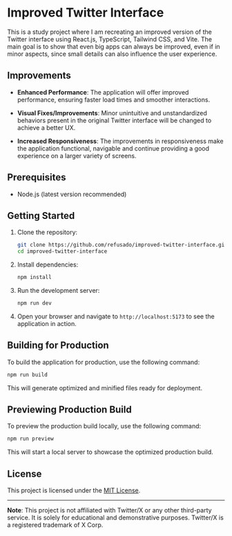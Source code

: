 # Improved Twitter Interface

This is a study project where I am recreating an improved version of the Twitter interface using React.js, TypeScript, Tailwind CSS, and Vite. The main goal is to show that even big apps can always be improved, even if in minor aspects, since small details can also influence the user experience.

## Improvements

- **Enhanced Performance**: The application will offer improved performance, ensuring faster load times and smoother interactions.

- **Visual Fixes/Improvements**: Minor unintuitive and unstandardized behaviors present in the original Twitter interface will be changed to achieve a better UX.

- **Increased Responsiveness**: The improvements in responsiveness make the application functional, navigable and continue providing a good experience on a larger variety of screens.

## Prerequisites

- Node.js (latest version recommended)

## Getting Started

1. Clone the repository:

   ```bash
   git clone https://github.com/refusado/improved-twitter-interface.git
   cd improved-twitter-interface
   ```

2. Install dependencies:

   ```bash
   npm install
   ```

3. Run the development server:

   ```bash
   npm run dev
   ```

4. Open your browser and navigate to `http://localhost:5173` to see the application in action.

## Building for Production

To build the application for production, use the following command:

```bash
npm run build
```

This will generate optimized and minified files ready for deployment.

## Previewing Production Build

To preview the production build locally, use the following command:

```bash
npm run preview
```

This will start a local server to showcase the optimized production build.

## License

This project is licensed under the [MIT License](LICENSE).

---

**Note**: This project is not affiliated with Twitter/X or any other third-party service. It is solely for educational and demonstrative purposes. Twitter/X is a registered trademark of X Corp.
